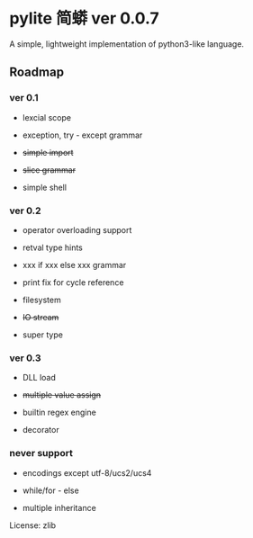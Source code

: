 
# pylite 简蟒 ver 0.0.7

A simple, lightweight implementation of python3-like language.

## Roadmap

### ver 0.1

* lexcial scope

* exception, try - except grammar

* ~~simple import~~

* ~~slice grammar~~

* simple shell


### ver 0.2

* operator overloading support

* retval type hints

* xxx if xxx else xxx grammar

* print fix for cycle reference

* filesystem

* ~~IO stream~~

* super type


### ver 0.3

* DLL load

* ~~multiple value assign~~

* builtin regex engine

* decorator


### never support

* encodings except utf-8/ucs2/ucs4

* while/for - else 

* multiple inheritance


License: zlib
